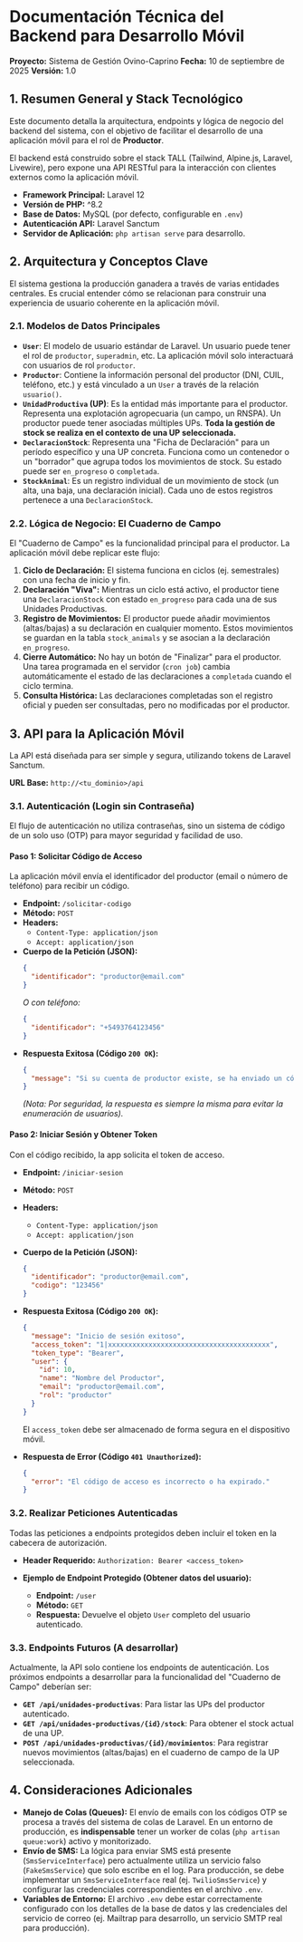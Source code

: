 # Documentación Técnica del Backend para Desarrollo Móvil

**Proyecto:** Sistema de Gestión Ovino-Caprino
**Fecha:** 10 de septiembre de 2025
**Versión:** 1.0

## 1. Resumen General y Stack Tecnológico

Este documento detalla la arquitectura, endpoints y lógica de negocio del backend del sistema, con el objetivo de facilitar el desarrollo de una aplicación móvil para el rol de **Productor**.

El backend está construido sobre el stack TALL (Tailwind, Alpine.js, Laravel, Livewire), pero expone una API RESTful para la interacción con clientes externos como la aplicación móvil.

- **Framework Principal:** Laravel 12
- **Versión de PHP:** ^8.2
- **Base de Datos:** MySQL (por defecto, configurable en `.env`)
- **Autenticación API:** Laravel Sanctum
- **Servidor de Aplicación:** `php artisan serve` para desarrollo.

## 2. Arquitectura y Conceptos Clave

El sistema gestiona la producción ganadera a través de varias entidades centrales. Es crucial entender cómo se relacionan para construir una experiencia de usuario coherente en la aplicación móvil.

### 2.1. Modelos de Datos Principales

- **`User`**: El modelo de usuario estándar de Laravel. Un usuario puede tener el rol de `productor`, `superadmin`, etc. La aplicación móvil solo interactuará con usuarios de rol `productor`.
- **`Productor`**: Contiene la información personal del productor (DNI, CUIL, teléfono, etc.) y está vinculado a un `User` a través de la relación `usuario()`.
- **`UnidadProductiva` (UP)**: Es la entidad más importante para el productor. Representa una explotación agropecuaria (un campo, un RNSPA). Un productor puede tener asociadas múltiples UPs. **Toda la gestión de stock se realiza en el contexto de una UP seleccionada.**
- **`DeclaracionStock`**: Representa una "Ficha de Declaración" para un período específico y una UP concreta. Funciona como un contenedor o un "borrador" que agrupa todos los movimientos de stock. Su estado puede ser `en_progreso` o `completada`.
- **`StockAnimal`**: Es un registro individual de un movimiento de stock (un alta, una baja, una declaración inicial). Cada uno de estos registros pertenece a una `DeclaracionStock`.

### 2.2. Lógica de Negocio: El Cuaderno de Campo

El "Cuaderno de Campo" es la funcionalidad principal para el productor. La aplicación móvil debe replicar este flujo:

1.  **Ciclo de Declaración:** El sistema funciona en ciclos (ej. semestrales) con una fecha de inicio y fin.
2.  **Declaración "Viva":** Mientras un ciclo está activo, el productor tiene una `DeclaracionStock` con estado `en_progreso` para cada una de sus Unidades Productivas.
3.  **Registro de Movimientos:** El productor puede añadir movimientos (altas/bajas) a su declaración en cualquier momento. Estos movimientos se guardan en la tabla `stock_animals` y se asocian a la declaración `en_progreso`.
4.  **Cierre Automático:** No hay un botón de "Finalizar" para el productor. Una tarea programada en el servidor (`cron job`) cambia automáticamente el estado de las declaraciones a `completada` cuando el ciclo termina.
5.  **Consulta Histórica:** Las declaraciones completadas son el registro oficial y pueden ser consultadas, pero no modificadas por el productor.

## 3. API para la Aplicación Móvil

La API está diseñada para ser simple y segura, utilizando tokens de Laravel Sanctum.

**URL Base:** `http://<tu_dominio>/api`

### 3.1. Autenticación (Login sin Contraseña)

El flujo de autenticación no utiliza contraseñas, sino un sistema de código de un solo uso (OTP) para mayor seguridad y facilidad de uso.

#### **Paso 1: Solicitar Código de Acceso**

La aplicación móvil envía el identificador del productor (email o número de teléfono) para recibir un código.

- **Endpoint:** `/solicitar-codigo`
- **Método:** `POST`
- **Headers:**
    - `Content-Type: application/json`
    - `Accept: application/json`
- **Cuerpo de la Petición (JSON):**
  ```json
  {
    "identificador": "productor@email.com"
  }
  ```
  *O con teléfono:*
  ```json
  {
    "identificador": "+5493764123456"
  }
  ```
- **Respuesta Exitosa (Código `200 OK`):**
  ```json
  {
    "message": "Si su cuenta de productor existe, se ha enviado un código de acceso."
  }
  ```
  *(Nota: Por seguridad, la respuesta es siempre la misma para evitar la enumeración de usuarios).*

#### **Paso 2: Iniciar Sesión y Obtener Token**

Con el código recibido, la app solicita el token de acceso.

- **Endpoint:** `/iniciar-sesion`
- **Método:** `POST`
- **Headers:**
    - `Content-Type: application/json`
    - `Accept: application/json`
- **Cuerpo de la Petición (JSON):**
  ```json
  {
    "identificador": "productor@email.com",
    "codigo": "123456"
  }
  ```
- **Respuesta Exitosa (Código `200 OK`):**
  ```json
  {
    "message": "Inicio de sesión exitoso",
    "access_token": "1|xxxxxxxxxxxxxxxxxxxxxxxxxxxxxxxxxxxxxxxx",
    "token_type": "Bearer",
    "user": {
      "id": 10,
      "name": "Nombre del Productor",
      "email": "productor@email.com",
      "rol": "productor"
    }
  }
  ```
  El `access_token` debe ser almacenado de forma segura en el dispositivo móvil.

- **Respuesta de Error (Código `401 Unauthorized`):**
  ```json
  {
    "error": "El código de acceso es incorrecto o ha expirado."
  }
  ```

### 3.2. Realizar Peticiones Autenticadas

Todas las peticiones a endpoints protegidos deben incluir el token en la cabecera de autorización.

- **Header Requerido:**
  `Authorization: Bearer <access_token>`

- **Ejemplo de Endpoint Protegido (Obtener datos del usuario):**
    - **Endpoint:** `/user`
    - **Método:** `GET`
    - **Respuesta:** Devuelve el objeto `User` completo del usuario autenticado.

### 3.3. Endpoints Futuros (A desarrollar)

Actualmente, la API solo contiene los endpoints de autenticación. Los próximos endpoints a desarrollar para la funcionalidad del "Cuaderno de Campo" deberían ser:

- **`GET /api/unidades-productivas`**: Para listar las UPs del productor autenticado.
- **`GET /api/unidades-productivas/{id}/stock`**: Para obtener el stock actual de una UP.
- **`POST /api/unidades-productivas/{id}/movimientos`**: Para registrar nuevos movimientos (altas/bajas) en el cuaderno de campo de la UP seleccionada.

## 4. Consideraciones Adicionales

- **Manejo de Colas (Queues):** El envío de emails con los códigos OTP se procesa a través del sistema de colas de Laravel. En un entorno de producción, es **indispensable** tener un worker de colas (`php artisan queue:work`) activo y monitorizado.
- **Envío de SMS:** La lógica para enviar SMS está presente (`SmsServiceInterface`) pero actualmente utiliza un servicio falso (`FakeSmsService`) que solo escribe en el log. Para producción, se debe implementar un `SmsServiceInterface` real (ej. `TwilioSmsService`) y configurar las credenciales correspondientes en el archivo `.env`.
- **Variables de Entorno:** El archivo `.env` debe estar correctamente configurado con los detalles de la base de datos y las credenciales del servicio de correo (ej. Mailtrap para desarrollo, un servicio SMTP real para producción).
